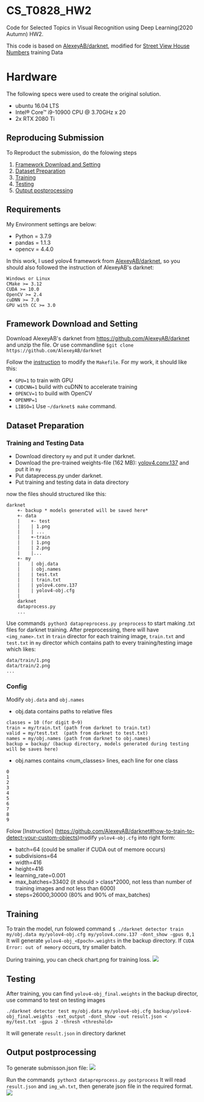 # CS_T0828_HW2

Code for Selected Topics in Visual Recognition
using Deep Learning(2020 Autumn) HW2.

This code is based on [AlexeyAB/darknet](https://github.com/AlexeyAB/darknet), modified for [Street View House Numbers](https://drive.google.com/drive/u/1/folders/1Ob5oT9Lcmz7g5mVOcYH3QugA7tV3WsSl) training Data

# Hardware
The following specs were used to create the original solution.
- ubuntu 16.04 LTS
- Intel® Core™ i9-10900 CPU @ 3.70GHz x 20
- 2x RTX 2080 Ti

## Reproducing Submission
To Reproduct the submission, do the folowing steps
1. [Framework Download and Setting](#Framework-Download-and-Setting)
2. [Dataset Preparation](#Dataset-Preparation)
3. [Training](#Training)
4. [Testing](#Testing)
5. [Output postprocessing](#Output-postprocessing)

## Requirements
My Environment settings are below:
* Python = 3.7.9
* pandas = 1.1.3
* opencv = 4.4.0

In this work, I used yolov4 framework from [AlexeyAB/darknet](https://github.com/AlexeyAB/darknet), so you should also followed the instruction of AlexeyAB's darknet:
```
Windows or Linux
CMake >= 3.12
CUDA >= 10.0
OpenCV >= 2.4
cuDNN >= 7.0
GPU with CC >= 3.0
```
## Framework Download and Setting
Download AlexeyAB's darknet from https://github.com/AlexeyAB/darknet
and unzip the file.
Or use commandline `$git clone https://github.com/AlexeyAB/darknet`

Follow the [instruction](https://github.com/AlexeyAB/darknet#how-to-compile-on-linux-using-make) to modify the `Makefile`. For my work, it should like this:
* `GPU=1` to train with GPU
* `CUDCNN=1` build with cuDNN to accelerate training
* `OPENCV=1`  to build with OpenCV
* `OPENMP=1`
* `LIBSO=1`
Use `~/darknet$ make` command.
## Dataset Preparation
### Training and Testing Data
* Download directory `my` and put it under darknet.
* Download the pre-trained weights-file (162 MB): [yolov4.conv.137](https://github.com/AlexeyAB/darknet/releases/download/darknet_yolo_v3_optimal/yolov4.conv.137) and put it in `my`
* Put dataprecess.py under darknet.
* Put training and testing data in data directory

now the files should structured like this:
```
darknet
    +- backup * models generated will be saved here*
    +- data
    |    +- test
    |    | 1.png
    |    | ...
    |    +-train
    |    | 1.png
    |    | 2.png
    |    |...
    +- my
    |    | obj.data
    |    | obj.names 
    |    | test.txt
    |    | train.txt
    |    | yolov4.conv.137
    |    | yolov4-obj.cfg
    |    
    darknet
    dataprocess.py
    ...
```
Use command`$ python3 datapreprocess.py preprocess` to start making .txt files for darknet training.
After preprocessing, there will have `<img_name>.txt` in `train` director for each training image, `train.txt` and `test.txt` in `my` director which contains path to every training/testing image which likes:
```
data/train/1.png
data/train/2.png
...
```
### Config
Modify `obj.data` and `obj.names`
* obj.data contains paths to relative files
```
classes = 10 (for digit 0~9)
train = my/train.txt (path from darknet to train.txt)
valid = my/test.txt  (path from darknet to test.txt)
names = my/obj.names (path from darknet to obj.names)
backup = backup/ (backup directory, models generated during testing will be saves here)
```
* obj.names contains <num_classes> lines, each line for one class
```
0
1
2
3
4
5
6
7
8
9
```
Folow [Instruction] (https://github.com/AlexeyAB/darknet#how-to-train-to-detect-your-custom-objects)modify `yolov4-obj.cfg` into right form:
- batch=64 (could be smaller if CUDA out of memore occurs)
- subdivisions=64
- width=416
- height=416
- learning_rate=0.001
- max_batches=33402 (it should > class*2000, not less than number of training images and not less than 6000)
- steps=26000,30000 (80% and 90% of max_batches)

## Training
To train the model, run folowed command
`$ ./darknet detector train my/obj.data my/yolov4-obj.cfg my/yolov4.conv.137 -dont_show -gpus 0,1`
It will generate `yolov4-obj_<Epoch>.weights` in the backup directory.
If `CUDA Error: out of memory` occurs, try smaller batch.

During training, you can check chart.png for training loss.
![](https://i.imgur.com/HbkDi6v.png)

## Testing
After training, you can find `yolov4-obj_final.weights` in the backup director, use command to test on testing images
```
./darknet detector test my/obj.data my/yolov4-obj.cfg backup/yolov4-obj_final.weights -ext_output -dont_show -out result.json < my/test.txt -gpus 2 -thresh <threshold>
```

It will generate `result.json` in directory darknet
## Output postprocessing
To generate submisson.json file:
![](https://i.imgur.com/Id5qci4.png)

Run the command`$ python3 datapreprocess.py postprocess`
It will read `result.json` and `img_wh.txt`, then generate json file in the required format.
![](https://i.imgur.com/uIhoLVJ.png)
